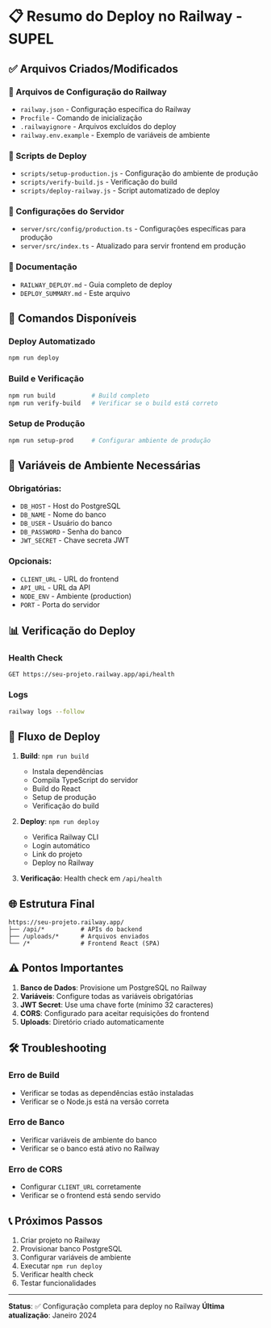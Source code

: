 # 📋 Resumo do Deploy no Railway - SUPEL

## ✅ Arquivos Criados/Modificados

### 📁 Arquivos de Configuração do Railway
- `railway.json` - Configuração específica do Railway
- `Procfile` - Comando de inicialização
- `.railwayignore` - Arquivos excluídos do deploy
- `railway.env.example` - Exemplo de variáveis de ambiente

### 📁 Scripts de Deploy
- `scripts/setup-production.js` - Configuração do ambiente de produção
- `scripts/verify-build.js` - Verificação do build
- `scripts/deploy-railway.js` - Script automatizado de deploy

### 📁 Configurações do Servidor
- `server/src/config/production.ts` - Configurações específicas para produção
- `server/src/index.ts` - Atualizado para servir frontend em produção

### 📁 Documentação
- `RAILWAY_DEPLOY.md` - Guia completo de deploy
- `DEPLOY_SUMMARY.md` - Este arquivo

## 🚀 Comandos Disponíveis

### Deploy Automatizado
```bash
npm run deploy
```

### Build e Verificação
```bash
npm run build          # Build completo
npm run verify-build   # Verificar se o build está correto
```

### Setup de Produção
```bash
npm run setup-prod     # Configurar ambiente de produção
```

## 🔧 Variáveis de Ambiente Necessárias

### Obrigatórias:
- `DB_HOST` - Host do PostgreSQL
- `DB_NAME` - Nome do banco
- `DB_USER` - Usuário do banco
- `DB_PASSWORD` - Senha do banco
- `JWT_SECRET` - Chave secreta JWT

### Opcionais:
- `CLIENT_URL` - URL do frontend
- `API_URL` - URL da API
- `NODE_ENV` - Ambiente (production)
- `PORT` - Porta do servidor

## 📊 Verificação do Deploy

### Health Check
```
GET https://seu-projeto.railway.app/api/health
```

### Logs
```bash
railway logs --follow
```

## 🔄 Fluxo de Deploy

1. **Build**: `npm run build`
   - Instala dependências
   - Compila TypeScript do servidor
   - Build do React
   - Setup de produção
   - Verificação do build

2. **Deploy**: `npm run deploy`
   - Verifica Railway CLI
   - Login automático
   - Link do projeto
   - Deploy no Railway

3. **Verificação**: Health check em `/api/health`

## 🌐 Estrutura Final

```
https://seu-projeto.railway.app/
├── /api/*          # APIs do backend
├── /uploads/*      # Arquivos enviados
└── /*              # Frontend React (SPA)
```

## ⚠️ Pontos Importantes

1. **Banco de Dados**: Provisione um PostgreSQL no Railway
2. **Variáveis**: Configure todas as variáveis obrigatórias
3. **JWT Secret**: Use uma chave forte (mínimo 32 caracteres)
4. **CORS**: Configurado para aceitar requisições do frontend
5. **Uploads**: Diretório criado automaticamente

## 🛠️ Troubleshooting

### Erro de Build
- Verificar se todas as dependências estão instaladas
- Verificar se o Node.js está na versão correta

### Erro de Banco
- Verificar variáveis de ambiente do banco
- Verificar se o banco está ativo no Railway

### Erro de CORS
- Configurar `CLIENT_URL` corretamente
- Verificar se o frontend está sendo servido

## 📞 Próximos Passos

1. Criar projeto no Railway
2. Provisionar banco PostgreSQL
3. Configurar variáveis de ambiente
4. Executar `npm run deploy`
5. Verificar health check
6. Testar funcionalidades

---

**Status**: ✅ Configuração completa para deploy no Railway
**Última atualização**: Janeiro 2024 